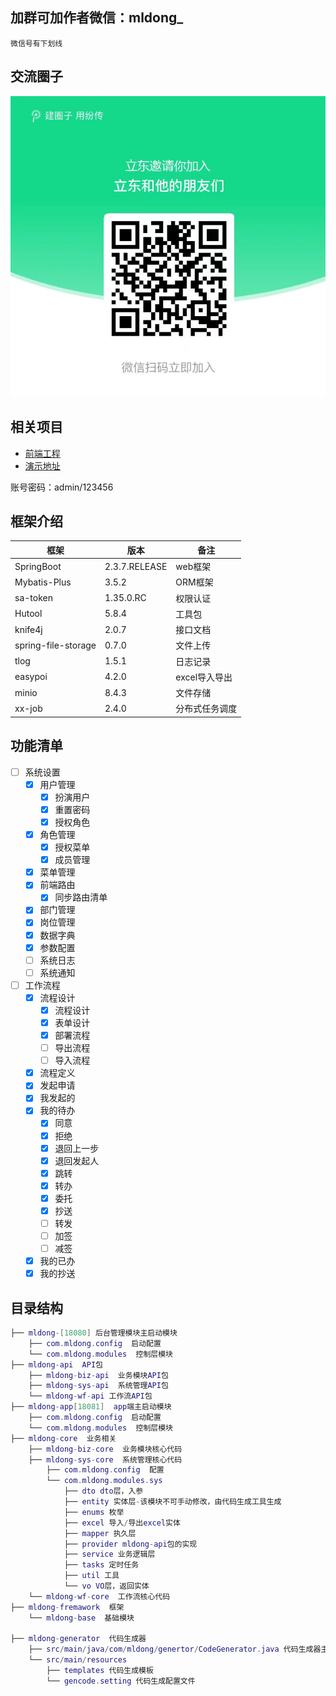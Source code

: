 ## 加群可加作者微信：mldong_

`微信号有下划线`

## 交流圈子

![纷传](doc/images/fenchuan.jpg)


## 相关项目

- [前端工程](https://gitee.com/mldong/mldong-vue)
- [演示地址](http://flow.mldong.com/) 
  
账号密码：admin/123456

## 框架介绍
| 框架 | 版本 | 备注 | 
| --- | --- | --- | 
| SpringBoot | 2.3.7.RELEASE | web框架 | 
| Mybatis-Plus | 3.5.2 | ORM框架 |
| sa-token | 1.35.0.RC | 权限认证 |
| Hutool | 5.8.4 | 工具包 | 
| knife4j | 2.0.7 | 接口文档 | 
| spring-file-storage | 0.7.0 | 文件上传 | 
| tlog | 1.5.1 | 日志记录 |
| easypoi | 4.2.0 | excel导入导出 |
| minio | 8.4.3 | 文件存储 |
| xx-job | 2.4.0 | 分布式任务调度 |
## 功能清单

- [ ] 系统设置
	- [x] 用户管理
        - [x] 扮演用户
        - [x] 重置密码
        - [x] 授权角色
	- [x] 角色管理
        - [x] 授权菜单
        - [x] 成员管理
	- [x] 菜单管理
	- [x] 前端路由
        - [x] 同步路由清单
	- [x] 部门管理
	- [x] 岗位管理
    - [x] 数据字典
    - [x] 参数配置
    - [ ] 系统日志
	- [ ] 系统通知
- [ ] 工作流程
	- [x] 流程设计
        - [x] 流程设计
        - [x] 表单设计
        - [x] 部署流程
        - [ ] 导出流程
        - [ ] 导入流程
    - [x] 流程定义
	- [x] 发起申请
	- [x] 我发起的
	- [x] 我的待办
      - [x] 同意
      - [x] 拒绝
      - [x] 退回上一步
      - [x] 退回发起人
      - [x] 跳转
      - [x] 转办
      - [x] 委托
      - [x] 抄送
      - [ ] 转发
      - [ ] 加签
      - [ ] 减签
	- [x] 我的已办
	- [x] 我的抄送

## 目录结构
```lua
├── mldong-[18080] 后台管理模块主启动模块
	├── com.mldong.config  启动配置
	└── com.mldong.modules  控制层模块
├── mldong-api  API包
    ├── mldong-biz-api  业务模块API包
    ├── mldong-sys-api  系统管理API包
    └── mldong-wf-api 工作流API包
├── mldong-app[18081]  app端主启动模块
	├── com.mldong.config  启动配置
	└── com.mldong.modules  控制层模块
├── mldong-core  业务相关
	├── mldong-biz-core  业务模块核心代码
    ├── mldong-sys-core  系统管理核心代码
		├── com.mldong.config  配置
		└── com.mldong.modules.sys
			├── dto dto层，入参
			├── entity 实体层-该模块不可手动修改，由代码生成工具生成
			├── enums 枚举
			├── excel 导入/导出excel实体
			├── mapper 执久层
			├── provider mldong-api包的实现
			├── service 业务逻辑层
			├── tasks 定时任务
			├── util 工具 
			└── vo VO层，返回实体
	└── mldong-wf-core  工作流核心代码
├── mldong-fremawork  框架
	└── mldong-base  基础模块
	
├── mldong-generator  代码生成器
	├── src/main/java/com/mldong/genertor/CodeGenerator.java 代码生成器主类
	└── src/main/resources
		├── templates 代码生成模板
		└── gencode.setting 代码生成配置文件
	
```
